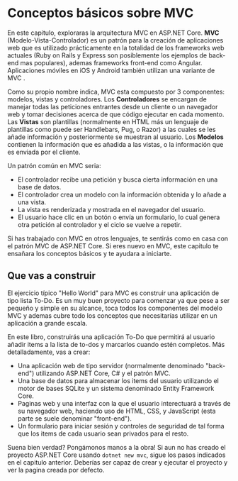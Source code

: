 # Conceptos básicos sobre MVC

En este capitulo, exploraras la arquitectura MVC en ASP.NET Core. **MVC** \(Modelo-Vista-Controlador\) es un patrón para la creación de aplicaciones web que es utilizado prácticamente en la totalidad de los frameworks web actuales \(Ruby on Rails y Express son posiblemente los ejemplos de back-end mas populares\), ademas frameworks front-end como Angular. Aplicaciones móviles en iOS y Android también utilizan una variante de MVC .

Como su propio nombre indica, MVC esta compuesto por 3 componentes: modelos, vistas y controladores. Los **Controladores** se encargan de manejar todas las peticiones entrantes desde un cliente o un navegador web y tomar decisiones acerca de que código ejecutar en cada momento. Las **Vistas** son plantillas \(normalmente en HTML más un lenguaje de plantillas como puede ser Handlebars, Pug, o Razor\) a las cuales se les añade información y posteriormente se muestran al usuario. Los **Modelos** contienen la información que es añadida a las  vistas, o la información que es enviada por el cliente.

Un patrón común en MVC seria:

* El controlador recibe una petición y busca cierta información en una base de datos.
* El controlador crea un modelo con la información obtenida y lo añade a una vista.
* La vista es renderizada y mostrada en el navegador del usuario.
* El usuario hace clic en un botón o envía un formulario, lo cual genera otra petición al controlador y el ciclo se vuelve a repetir.

Si has trabajado con MVC en otros lenguajes, te sentirás como en casa con el patrón  MVC de ASP.NET Core. Si eres nuevo en MVC, este capitulo te ensañara los conceptos básicos y te ayudara a iniciarte.

## Que vas a construir

El ejercicio típico "Hello World" para MVC  es construir una aplicación de tipo lista To-Do. Es un muy buen proyecto para comenzar ya que pese a ser pequeño y simple en su alcance, toca todos los componentes del modelo MVC y ademas cubre todo los conceptos que necesitarías utilizar en un aplicación a grande escala.

En este libro, construirás una aplicación To-Do que permitirá al usuario añadir items a la lista de to-dos y marcarlos cuando estén completos. Más detalladamente, vas a crear:

* Una aplicación web de tipo servidor \(normalmente denominado "back-end"\) utilizando ASP.NET Core, C\# y el patrón MVC.
* Una base de datos para almacenar los items del usuario utilizando el motor de bases SQLite y un sistema denominado Entity Framework Core.
* Paginas web y una interfaz con la que el usuario interectuará a través de su navegador web, haciendo uso de HTML, CSS, y JavaScript \(esta parte se suele denominar "front-end"\).
* Un formulario para iniciar sesión y controles de seguridad de tal forma que los items de cada usuario sean privados para el resto.

Suena  bien verdad? Pongámonos manos a la obra! Si aun no has creado el proyecto ASP.NET Core usando `dotnet new mvc`, sigue los pasos indicados en el capitulo anterior. Deberías ser capaz de crear y ejecutar el proyecto y ver la pagina creada por  defecto.


